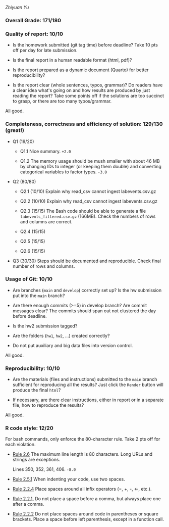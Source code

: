 *Zhiyuan Yu*

### Overall Grade: 171/180

### Quality of report: 10/10

-   Is the homework submitted (git tag time) before deadline? Take 10 pts off per day for late submission.  

-   Is the final report in a human readable format (html, pdf)? 

-   Is the report prepared as a dynamic document (Quarto) for better reproducibility?

-   Is the report clear (whole sentences, typos, grammar)? Do readers have a clear idea what's going on and how results are produced by just reading the report? Take some points off if the solutions are too succinct to grasp, or there are too many typos/grammar. 

All good.

### Completeness, correctness and efficiency of solution: 129/130 (great!)

- Q1 (19/20)

    - Q1.1 Nice summary. `+2.0`
    
    - Q1.2 The memory usage should be mush smaller with about 46 MB by changing IDs to integer (or keeping them double) and converting categorical variables to factor types. `-3.0`

- Q2 (80/80)

    - Q2.1 (10/10) Explain why read_csv cannot ingest labevents.csv.gz
    
    - Q2.2 (10/10) Explain why read_csv cannot ingest labevents.csv.gz
    
    - Q2.3 (15/15) The Bash code should be able to generate a file `labevents_filtered.csv.gz` (166MB). Check the numbers of rows and columns are correct.
    
    - Q2.4 (15/15)
    
    - Q2.5 (15/15)
    
    - Q2.6 (15/15)

- Q3 (30/30) Steps should be documented and reproducible. Check final number of rows and columns.
	    
### Usage of Git: 10/10

-   Are branches (`main` and `develop`) correctly set up? Is the hw submission put into the `main` branch?

-   Are there enough commits (>=5) in develop branch? Are commit messages clear? The commits should span out not clustered the day before deadline. 
          
-   Is the hw2 submission tagged? 

-   Are the folders (`hw1`, `hw2`, ...) created correctly? 
  
-   Do not put auxiliary and big data files into version control. 

All good.

### Reproducibility: 10/10

-   Are the materials (files and instructions) submitted to the `main` branch sufficient for reproducing all the results? Just click the `Render` button will produce the final `html`? 

-   If necessary, are there clear instructions, either in report or in a separate file, how to reproduce the results?

All good.

### R code style: 12/20

For bash commands, only enforce the 80-character rule. Take 2 pts off for each violation. 

-   [Rule 2.6](https://style.tidyverse.org/syntax.html#long-function-calls) The maximum line length is 80 characters. Long URLs and strings are exceptions.  

    Lines 350, 352, 361, 406. `-8.0`

-   [Rule 2.5.1](https://style.tidyverse.org/syntax.html#indenting) When indenting your code, use two spaces.  

-   [Rule 2.2.4](https://style.tidyverse.org/syntax.html#infix-operators) Place spaces around all infix operators (=, +, -, &lt;-, etc.).  

-   [Rule 2.2.1.](https://style.tidyverse.org/syntax.html#commas) Do not place a space before a comma, but always place one after a comma.  

-   [Rule 2.2.2](https://style.tidyverse.org/syntax.html#parentheses) Do not place spaces around code in parentheses or square brackets. Place a space before left parenthesis, except in a function call.